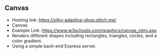 ## Canvas
- Hosting link: https://silky-adaptive-shop.glitch.me/
- Canvas
- Example Link: https://www.w3schools.com/graphics/canvas_intro.asp
- Renders different shapes including rectangles, triangles, circles, and a color gradient.
- Using a simple back-end Express server.